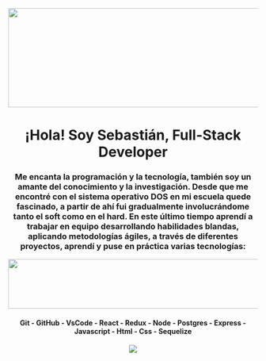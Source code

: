 <div id="header" align="center">
  <img src="https://media.giphy.com/media/26tn33aiTi1jkl6H6/giphy.gif" width="1200" height="200"/>
  <h1 aling="center">¡Hola! Soy Sebastián, Full-Stack Developer</h1>
  <h3>Me encanta la programación y la tecnología, también soy un amante del conocimiento y la investigación. Desde que me encontré con el sistema operativo DOS en mi       escuela quede fascinado, a partir de ahí fui gradualmente involucrándome tanto el soft como en el hard.
  En este último tiempo aprendí a trabajar en equipo desarrollando habilidades blandas, aplicando metodologías ágiles, a través de diferentes proyectos, aprendí y puse     en práctica varias tecnologías:
  </h3>
</div>
<img src="https://media.giphy.com/media/FaAxdPWZ7HKGmlnku7/giphy.gif" width="1200" height="100"/>
<h4 align="center">Git - GitHub - VsCode - React - Redux - Node - Postgres - Express - Javascript - Html - Css - Sequelize</h4>
<p align="center">
  <a href="https://skillicons.dev">
    <img src="https://skillicons.dev/icons?i=git,github,vscode,react,redux,nodejs,postgres,express,js,html,css"/>
  </a>
</p>


 

